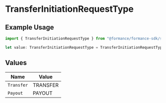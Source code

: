 # TransferInitiationRequestType

## Example Usage

```typescript
import { TransferInitiationRequestType } from "@formance/formance-sdk/sdk/models/shared";

let value: TransferInitiationRequestType = TransferInitiationRequestType.Transfer;
```

## Values

| Name       | Value      |
| ---------- | ---------- |
| `Transfer` | TRANSFER   |
| `Payout`   | PAYOUT     |